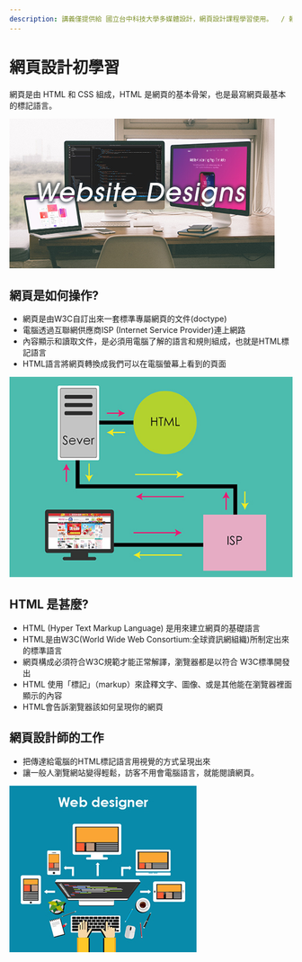 ```yaml
---
description: 講義僅提供給 國立台中科技大學多媒體設計，網頁設計課程學習使用。  / 賴怡靜
---
```


# 網頁設計初學習

網頁是由 HTML 和 CSS 組成，HTML 是網頁的基本骨架，也是最寫網頁最基本的標記語言。

![](.gitbook/assets/website.jpg)

## 網頁**是**如何操作?

* 網頁是由W3C自訂出來一套標準專屬網頁的文件\(doctype\)
* 電腦透過互聯網供應商ISP \(Internet Service Provider\)連上網路
* 內容顯示和讀取文件，是必須用電腦了解的語言和規則組成，也就是HTML標記語言 
* HTML語言將網頁轉換成我們可以在電腦螢幕上看到的頁面

![](.gitbook/assets/wang-ye-cao-zuo%20%281%29.jpg)

## HTML 是甚麼?

* HTML \(Hyper Text Markup Language\) 是用來建立網頁的基礎語言
* HTML是由W3C\(World Wide Web Consortium:全球資訊網組織\)所制定出來的標準語言
* 網頁構成必須符合W3C規範才能正常解譯，瀏覽器都是以符合 W3C標準開發出
* HTML 使用「標記」（markup）來詮釋文字、圖像、或是其他能在瀏覽器裡面顯示的內容
* HTML會告訴瀏覽器該如何呈現你的網頁

## 網頁設計師的工作

* 把傳達給電腦的HTML標記語言用視覺的方式呈現出來
* 讓一般人瀏覽網站變得輕鬆，訪客不用會電腦語言，就能閱讀網頁。

![](.gitbook/assets/web-designer.jpg)

